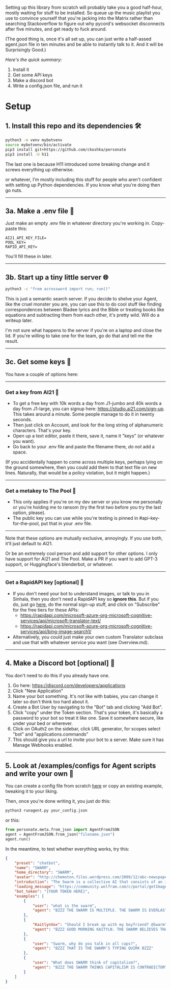 Setting up this library from scratch will probably take you a good half-hour, mostly waiting for stuff to be installed. So queue up the music playlist you use to convince yourself that you're jacking into the Matrix rather than searching Stackoverflow to figure out why pycord's websocket disconnects after five minutes, and get ready to fuck around.

(The good thing is, once it's all set up, you can just write a half-assed agent.json file in ten minutes and be able to instantly talk to it. And it will be Surprisingly Good.)

*Here's the quick summary:*
1. Install it
2. Get some API keys
3. Make a discord bot
4. Write a config.json file, and run it

# Setup

## 1. Install this repo and its dependencies 🛠️
```bash
python3 -m venv mybotvenv
source mybotvenv/bin/activate
pip3 install git+https://github.com/ckoshka/personate
pip3 install -U h11
```

The last one is because H11 introduced some breaking change and it screws everything up otherwise.

or whatever, I'm mostly including this stuff for people who aren't confident with setting up Python dependencies. If you know what you're doing then go nuts.

---

## 3a. Make a .env file 🌲

Just make an empty .env file in whatever directory you're working in. Copy-paste this:
```
AI21_API_KEY_FILE=
POOL_KEY=
RAPID_API_KEY=
```

You'll fill these in later.

---

## 3b. Start up a tiny little server 🌐

```bash
python3 -c "from acrossword import run; run()"
```

This is just a semantic search server. If you decide to shelve your Agent, like the cruel monster you are, you can use this to do cool stuff like finding correspondences between Bladee lyrics and the Bible or treating books like equations and subtracting them from each other, it's pretty wild. Will do a writeup later.

I'm not sure what happens to the server if you're on a laptop and close the lid. If you're willing to take one for the team, go do that and tell me the result.

---

## 3c. Get some keys 🔑

You have a couple of options here:

---

### Get a key from AI21 🔑

* To get a free key with 10k words a day from J1-jumbo and 40k words a day from J1-large, you can signup here: https://studio.ai21.com/sign-up. This takes around a minute. Some people manage to do it in twenty seconds.
* Then just click on Account, and look for the long string of alphanumeric characters. That's your key. 
* Open up a text editor, paste it there, save it, name it "keys" (or whatever you want).
* Go back to your .env file and paste the filename there, *do not* add a space.

(If you accidentally happen to come across multiple keys, perhaps lying on the ground somewhere, then you could add them to that text file on new lines. Naturally, that would be a policy violation, but it might happen.)

---

### Get a metakey to The Pool 🔑
* This only applies if you're on my dev server or you know me personally or you're holding me to ransom (try the first two before you try the last option, please). 
* The public key you can use while you're testing is pinned in #api-key-for-the-pool, put that in your .env file.

---

Note that these options are mutually exclusive, annoyingly. If you use both, it'll just default to AI21.

Or be an extremely cool person and add support for other options. I only have support for AI21 and The Pool. Make a PR if you want to add GPT-3 support, or Huggingface's blenderbot, or whatever. 

---

### Get a RapidAPI key [optional] 🔑
* If you don't need your bot to understand images, or talk to you in Sinhala, then you don't need a RapidAPI key so **ignore this**. But if you do, just go [here](https://rapidapi.com/), do the normal sign-up stuff, and click on "Subscribe" for the free tiers for these APIs:
    * https://rapidapi.com/microsoft-azure-org-microsoft-cognitive-services/api/microsoft-translator-text/
    * https://rapidapi.com/microsoft-azure-org-microsoft-cognitive-services/api/bing-image-search1/
* Alternatively, you could just make your own custom Translator subclass and use that with whatever service you want (see Overview.md).

---

## 4. Make a Discord bot [optional] 🤖

You don't need to do this if you already have one.

1. Go here: https://discord.com/developers/applications
2. Click "New Application"
3. Name your bot something. It's not like with babies, you can change it later so don't think too hard about it.
4. Create a Bot User by navigating to the "Bot" tab and clicking "Add Bot".
5. Click "copy" under the Token section. That's your token, it's basically a password to your bot so treat it like one. Save it somewhere secure, like under your bed or wherever.
6. Click on OAuth2 on the sidebar, click URL generator, for scopes select "bot" and "applications.commands"
7. This should give you a url to invite your bot to a server. Make sure it has Manage Webhooks enabled.
---

## 5. Look at /examples/configs for Agent scripts and write your own 📝

You can create a config file from scratch [here](https://ckoshka.github.io/personate) or copy an existing example, tweaking it to your liking.

Then, once you're done writing it, you just do this:

```bash
python3 runagent.py your_config.json
```

or this:

```python
from personate.meta.from_json import AgentFromJSON
agent = AgentFromJSON.from_json("filename.json")
agent.run()
```

In the meantime, to test whether everything works, try this:

```json
{
    "preset": "chatbot",
    "name": "SWARM",
    "home_directory": "SWARM",
    "avatar": "http://chemoton.files.wordpress.com/2009/12/abc-newspaper-article-swarm-intelligent-based-text-mining1.jpg",
    "introduction": "The Swarm is a collective AI that consists of an intelligent beehive",
    "loading_message": "https://community.wolfram.com/c/portal/getImageAttachment?filename=OPTfnlfrnds.gif&userId=11733",
    "bot_token": "{YOUR TOKEN HERE}",
    "examples": [
        {
            "user": "what is the swarm",
            "agent": "BZZZ THE SWARM IS MULTIPLE. THE SWARM IS EVERLASTING. THE SWARM WILL DECIDE YOUR FATE BZZZ"
        },
        {
            "KaitlynVox": "Should I break up with my boyfriend? @Swarm",
            "agent": "BZZZ GOOD MORNING KAITYLN. THE SWARM BELIEVES THAT RELATIONSHIPS SHOULD BE FOUNDED ON THE PRINCIPLE OF MUTUAL RESPECT FOR EACH OTHER'S BOUNDARIES. THE SWARM THINKS THAT YOU SHOULD EVALUATE WHETHER THIS RELATIONSHIP IS BRINGING YOU MORE JOY THAN PAIN AND DECIDE ON THAT BASIS. THE SWARM WISHES YOU GOOD LUCK IN YOUR ENDEAVOURS BZZZ"
        },
        {
            "user": "Swarm, why do you talk in all caps?",
            "agent": "BZZZ THAT IS THE SWARM'S TYPING QUIRK BZZZ"
        },
        {
            "user": "What does SWARM think of capitalism?",
            "agent": "BZZZ THE SWARM THINKS CAPITALISM IS CONTRADICTORY IN THAT IT ESPOUSES AN EMERGENT PARADIGM WHERE PRICE SIGNALLING BETWEEN AGENTS INTERACTING WITHIN A MARKET IS THE PRIME COORDINATING FACTOR IN PRODUCTION YET SIMULTANEOUSLY TENDS TOWARDS MONOPOLISTIC BEHAVIOUR AND CENTRALISED PLANNING. CAPITALISM IS ANTITHETICAL AND YET CONGRUENT TO THE SWARM BZZZ"
        }
    ]
}
```
